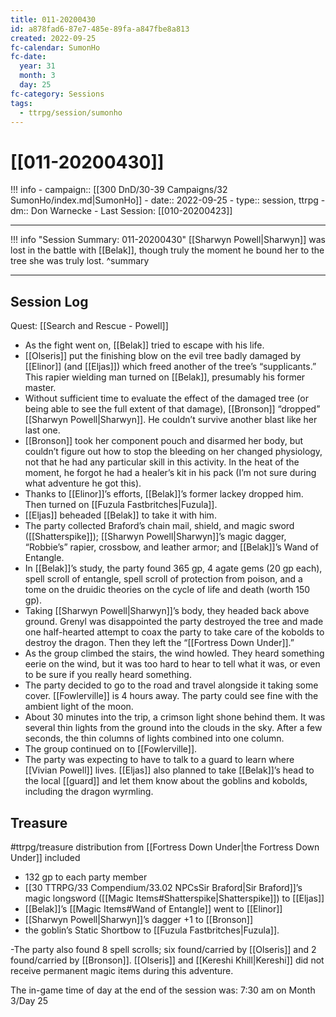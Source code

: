 ```yaml
---
title: 011-20200430
id: a878fad6-87e7-485e-89fa-a847fbe8a813
created: 2022-09-25
fc-calendar: SumonHo
fc-date:
  year: 31
  month: 3
  day: 25
fc-category: Sessions
tags:
  - ttrpg/session/sumonho
---
```


# [[011-20200430]]

!!! info
    - campaign:: [[300 DnD/30-39 Campaigns/32 SumonHo/index.md|SumonHo]]
    - date:: 2022-09-25
    - type:: session, ttrpg
    - dm:: Don Warnecke
    - Last Session: [[010-20200423]]


---

!!! info "Session Summary: 011-20200430"
    [[Sharwyn Powell|Sharwyn]] was lost in the battle with [[Belak]], though truly the moment he bound her to the tree she was truly lost.
    ^summary

---


## Session Log

Quest: [[Search and Rescue - Powell]]

- As the fight went on, [[Belak]] tried to escape with his life.
- [[Olseris]] put the finishing blow on the evil tree badly damaged by [[Elinor]] (and [[Eljas]]) which freed another of the tree’s “supplicants.” This rapier wielding man turned on [[Belak]], presumably his former master.
- Without sufficient time to evaluate the effect of the damaged tree (or being able to see the full extent of that damage), [[Bronson]] “dropped” [[Sharwyn Powell|Sharwyn]]. He couldn’t survive another blast like her last one.
- [[Bronson]] took her component pouch and disarmed her body, but couldn’t figure out how to stop the bleeding on her changed physiology, not that he had any particular skill in this activity. In the heat of the moment, he forgot he had a healer’s kit in his pack (I’m not sure during what adventure he got this).
- Thanks to [[Elinor]]’s efforts, [[Belak]]’s former lackey dropped him. Then turned on [[Fuzula Fastbritches|Fuzula]].
- [[Eljas]] beheaded [[Belak]] to take it with him.
- The party collected Braford’s chain mail, shield, and magic sword ([[Shatterspike]]); [[Sharwyn Powell|Sharwyn]]’s magic dagger, “Robbie’s” rapier, crossbow, and leather armor; and [[Belak]]’s Wand of Entangle.
- In [[Belak]]’s study, the party found 365 gp, 4 agate gems (20 gp each), spell scroll of entangle, spell scroll of protection from poison, and a tome on the druidic theories on the cycle of life and death (worth 150 gp).
- Taking [[Sharwyn Powell|Sharwyn]]’s body, they headed back above ground. Grenyl was disappointed the party destroyed the tree and made one half-hearted attempt to coax the party to take care of the kobolds to destroy the dragon. Then they left the “[[Fortress Down Under]].”
- As the group climbed the stairs, the wind howled. They heard something eerie on the wind, but it was too hard to hear to tell what it was, or even to be sure if you really heard something.
- The party decided to go to the road and travel alongside it taking some cover. [[Fowlerville]] is 4 hours away. The party could see fine with the ambient light of the moon.
- About 30 minutes into the trip, a crimson light shone behind them. It was several thin lights from the ground into the clouds in the sky. After a few seconds, the thin columns of lights combined into one column.
- The group continued on to [[Fowlerville]].
- The party was expecting to have to talk to a guard to learn where [[Vivian Powell]] lives. [[Eljas]] also planned to take [[Belak]]’s head to the local [[guard]] and let them know about the goblins and kobolds, including the dragon wyrmling.

## Treasure
#ttrpg/treasure distribution from [[Fortress Down Under|the Fortress Down Under]] included

- 132 gp to each party member
- [[30 TTRPG/33 Compendium/33.02 NPCsSir Braford|Sir Braford]]’s magic longsword ([[Magic Items#Shatterspike|Shatterspike]]) to [[Eljas]]
- [[Belak]]’s [[Magic Items#Wand of Entangle]] went to [[Elinor]]
- [[Sharwyn Powell|Sharwyn]]’s dagger +1 to [[Bronson]]
- the goblin’s Static Shortbow to [[Fuzula Fastbritches|Fuzula]]. 

-The party also found 8 spell scrolls; six found/carried by [[Olseris]] and 2 found/carried by [[Bronson]]. [[Olseris]] and [[Kereshi Khill|Kereshi]] did not receive permanent magic items during this adventure.

The in-game time of day at the end of the session was: 7:30 am on Month 3/Day 25

